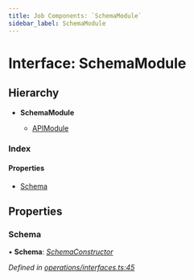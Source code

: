 ```yaml
---
title: Job Components: `SchemaModule`
sidebar_label: SchemaModule
---
```


# Interface: SchemaModule

## Hierarchy

* **SchemaModule**

  * [APIModule](apimodule.md)

### Index

#### Properties

* [Schema](schemamodule.md#schema)

## Properties

###  Schema

• **Schema**: *[SchemaConstructor](../overview.md#schemaconstructor)*

*Defined in [operations/interfaces.ts:45](https://github.com/terascope/teraslice/blob/6aab1cd2/packages/job-components/src/operations/interfaces.ts#L45)*
